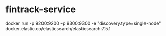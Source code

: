 # fintrack-service

docker run -p 9200:9200 -p 9300:9300 -e "discovery.type=single-node" docker.elastic.co/elasticsearch/elasticsearch:7.5.1
